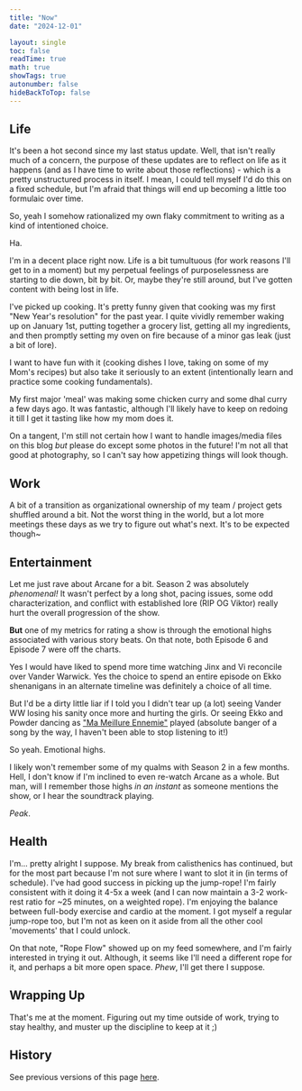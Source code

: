 ```yaml
---
title: "Now"
date: "2024-12-01"

layout: single
toc: false
readTime: true
math: true
showTags: true
autonumber: false
hideBackToTop: false
---
```


## Life

It's been a hot second since my last status update. Well, that isn't really much of a concern, the purpose of these
updates are to reflect on life as it happens (and as I have time to write about those reflections) - which is a pretty
unstructured process in itself. I mean, I could tell myself I'd do this on a fixed schedule, but I'm afraid that things
will end up becoming a little too formulaic over time.

So, yeah I somehow rationalized my own flaky commitment to writing as a kind of intentioned choice.

Ha.

I'm in a decent place right now. Life is a bit tumultuous (for work reasons I'll get to in a moment) but my perpetual
feelings of purposelessness are starting to die down, bit by bit. Or, maybe they're still around, but I've gotten
content with being lost in life.

I've picked up cooking. It's pretty funny given that cooking was my first "New Year's resolution" for the past year. I
quite vividly remember waking up on January 1st, putting together a grocery list, getting all my ingredients, and then
promptly setting my oven on fire because of a minor gas leak (just a bit of lore).

I want to have fun with it (cooking dishes I love, taking on some of my Mom's recipes) but
also take it seriously to an extent (intentionally learn and practice some cooking fundamentals).

My first major 'meal' was making some chicken curry and some dhal curry a few days ago. It was fantastic, although I'll
likely have to keep on redoing it till I get it tasting like how my mom does it.

On a tangent, I'm still not certain how I want to handle images/media files on this blog *but* please do except some
photos in the future! I'm not all that good at photography, so I can't say how appetizing things will look though.

## Work

A bit of a transition as organizational ownership of my team / project gets shuffled around a bit. Not the worst thing
in the world, but a lot more meetings these days as we try to figure out what's next. It's to be expected though~

## Entertainment

Let me just rave about Arcane for a bit. Season 2 was absolutely *phenomenal!* It wasn't perfect by a long shot, pacing
issues, some odd characterization, and conflict with established lore (RIP OG Viktor) really hurt the overall
progression of the show.

**But** one of my metrics for rating a show is through the emotional highs associated with various story beats. On that
note, both Episode 6 and Episode 7 were off the charts.

Yes I would have liked to spend more time watching Jinx and Vi reconcile over Vander Warwick. Yes the choice to spend
an entire episode on Ekko shenanigans in an alternate timeline was definitely a choice of all time.

But I'd be a dirty little liar if I told you I didn't tear up (a lot) seeing Vander WW losing his sanity once more and
hurting the girls. Or seeing Ekko and Powder dancing
as ["Ma Meillure Ennemie"](https://www.youtube.com/watch?v=1F3OGIFnW1k) played (absolute banger of a song by the
way, I haven't been able to stop listening to it!)

So yeah. Emotional highs.

I likely won't remember some of my qualms with Season 2 in a few months. Hell, I don't know if I'm inclined to even
re-watch Arcane as a whole. But man, will I remember those highs *in an instant* as someone mentions the show, or I
hear the soundtrack playing.

*Peak*.

## Health

I'm... pretty alright I suppose. My break from calisthenics has continued, but for the most part because I'm not sure
where I want to slot it in (in terms of schedule). I've had good success in picking up the jump-rope! I'm fairly
consistent with it doing it 4-5x a week (and I can now maintain a 3-2 work-rest ratio for ~25 minutes, on a weighted
rope). I'm enjoying the balance between full-body exercise and cardio at the moment. I got myself a regular jump-rope
too, but I'm not as keen on it aside from all the other cool 'movements' that I could unlock.

On that note, "Rope Flow" showed up on my feed somewhere, and I'm fairly interested in trying it out. Although, it seems
like I'll need a different rope for it, and perhaps a bit more open space. *Phew*, I'll get there I suppose.

## Wrapping Up

That's me at the moment. Figuring out my time outside of work, trying to stay healthy, and muster up the discipline to
keep at it ;)

## History

See previous versions of this page [here](/now/history/).
